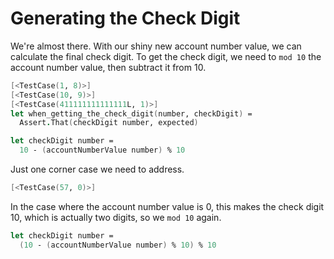 # Generating the Check Digit

We're almost there. With our shiny new account number value, we can calculate the final check digit. To get the check digit, we need to `mod 10` the account number value, then subtract it from 10.

```fsharp
[<TestCase(1, 8)>]
[<TestCase(10, 9)>]
[<TestCase(411111111111111L, 1)>]
let when_getting_the_check_digit(number, checkDigit) =
  Assert.That(checkDigit number, expected)
```

```fsharp
let checkDigit number =
  10 - (accountNumberValue number) % 10
```

Just one corner case we need to address.

```fsharp
[<TestCase(57, 0)>]
```

In the case where the account number value is 0, this makes the check digit 10, which is actually two digits, so we `mod 10` again.

```fsharp
let checkDigit number =
  (10 - (accountNumberValue number) % 10) % 10
```
